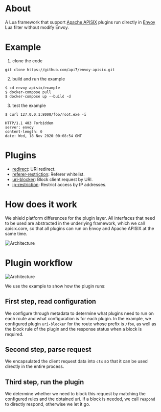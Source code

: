 # About

A Lua framework that support [Apache APISIX](https://github.com/apache/apisix) plugins run directly in [Envoy](https://github.com/envoyproxy/envoy) Lua filter without modify Envoy.


# Example

1. clone the code
```shell
git clone https://github.com/api7/envoy-apisix.git
```

2. build and run the example
```shell
$ cd envoy-apisix/example
$ docker-compose pull
$ docker-compose up --build -d
 ```

3. test the example

```shell
$ curl 127.0.0.1:8000/foo/root.exe -i

HTTP/1.1 403 Forbidden
server: envoy
content-length: 0
date: Wed, 18 Nov 2020 00:08:54 GMT
```


# Plugins

* [redirect](docs/plugins/redirect.md): URI redirect.
* [referer-restriction](docs/plugins/referer-restriction.md): Referer whitelist.
* [uri-blocker](docs/plugins/uri-blocker.md): Block client request by URI.
* [ip-restriction](docs/plugins/ip-restriction.md): Restrict access by IP addresses.


# How does it work

We shield platform differences for the plugin layer. All interfaces that need to be used are abstracted in the underlying framework, which we call apisix.core, so that all plugins can run on Envoy and Apache APISIX at the same time.

![Architecture](https://lh5.googleusercontent.com/iwtuR_yrBWeWLVM7Hfo1BTMNkP3-CY7iVqzvNwgIslnFc2GsUgr1_BRWi2em_fFhuqg8l3MuDAYMa7zM1mrkYzb4ynqg62WV6CvkOaY_wl4D-vRZKpUYayKh4DrgqDRl2NiTKOdq)


# Plugin workflow

![Architecture](https://lh5.googleusercontent.com/_zb5QqAqtyN0H3brtdRUFEPKMuat3dR5y3J-2V79yFBY7yU5VYfGHCT9cjxbsIVUbvbTgyE0bgfks6hHiIkawjXKXvN0bP_Fre8byMLTx-uPBbAkufDxlsV0GkqrOhZzHUvF3b9-)

We use the example to show how the plugin runs:

## First step, read configuration

We configure through metadata to determine what plugins need to run on each route and what configuration is for each plugin.
In the example, we configured plugin `uri-blocker` for the route whose prefix is ​​`/foo`, as well as the block rule of the plugin and the response status when a block is required.

## Second step, parse request

We encapsulated the client request data into `ctx` so that it can be used directly in the entire process.

## Third step, run the plugin

We determine whether we need to block this request by matching the configured rules and the obtained uri. If a block is needed, we call `respond` to directly respond, otherwise we let it go.
